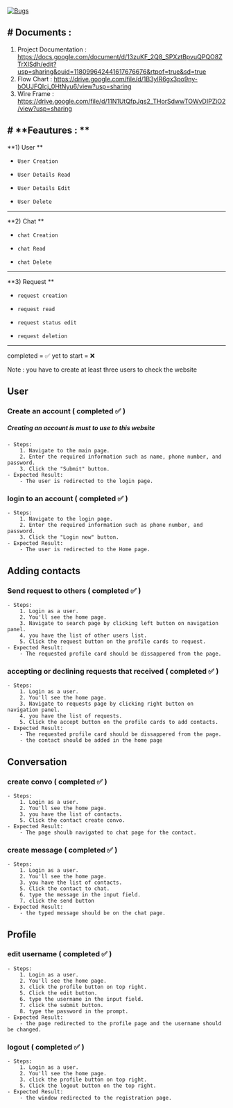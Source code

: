 [![Bugs](https://sonarcloud.io/api/project_badges/measure?project=fssa-batch3_elayaraman.ramalingam__web_project&metric=bugs)](https://sonarcloud.io/summary/new_code?id=fssa-batch3_elayaraman.ramalingam__web_project)

## # **Documents :**
1. Project Documentation : 
https://docs.google.com/document/d/13zuKF_2Q8_SPXztBpvuQPQO8ZTrXISdh/edit?usp=sharing&ouid=118099642441617676676&rtpof=true&sd=true
2. Flow Chart : 
https://drive.google.com/file/d/1B3ylR6gx3po9ny-bOUJFQIcj_0HtNyu6/view?usp=sharing
3. Wire Frame : 
https://drive.google.com/file/d/11N1UtQfpJqs2_THorSdwwTOWvDIPZiO2/view?usp=sharing

## # **Feautures : **
**1) User **
-     User Creation
-     User Details Read
-     User Details Edit
-     User Delete
------------
**2) Chat **
-     chat Creation
-     chat Read
-     chat Delete
------------
**3) Request **
-     request creation
-     request read
-     request status edit
-     request deletion

------------

completed = :white_check_mark: 
yet to start = :x:

Note : you have to create at least three users to check the website

## User

### Create an account ( completed :white_check_mark:  )
##### Creating an account is must to use to this website 
    - Steps:
        1. Navigate to the main page.
        2. Enter the required information such as name, phone number, and password.
        3. Click the "Submit" button.
    - Expected Result:
        - The user is redirected to the login page.

### login to an account ( completed :white_check_mark:  )

    - Steps:
        1. Navigate to the login page.
        2. Enter the required information such as phone number, and password.
        3. Click the "Login now" button.
    - Expected Result:
        - The user is redirected to the Home page.

## Adding contacts 


### Send request to others ( completed :white_check_mark:  )

    - Steps:
        1. Login as a user.
        2. You'll see the home page.
        3. Navigate to search page by clicking left button on navigation panel.
        4. you have the list of other users list.
        5. Click the request button on the profile cards to request.
    - Expected Result:
        - The requested profile card should be dissappered from the page.

### accepting or declining requests that received ( completed :white_check_mark:  )

    - Steps:
        1. Login as a user.
        2. You'll see the home page.
        3. Navigate to requests page by clicking right button on navigation panel.
        4. you have the list of requests.
        5. Click the accept button on the profile cards to add contacts.
    - Expected Result:
        - The requested profile card should be dissappered from the page.
        - the contact should be added in the home page

## Conversation

### create convo ( completed :white_check_mark:  )

    - Steps:
        1. Login as a user.
        2. You'll see the home page.
        3. you have the list of contacts.
        5. Click the contact create convo.
    - Expected Result:
        - The page shoulb navigated to chat page for the contact.

### create message ( completed :white_check_mark:  )

    - Steps:
        1. Login as a user.
        2. You'll see the home page.
        3. you have the list of contacts.
        5. Click the contact to chat.
        6. type the message in the input field.
        7. click the send button
    - Expected Result:
        - the typed message should be on the chat page.

## Profile

### edit username ( completed :white_check_mark:  )

    - Steps:
        1. Login as a user.
        2. You'll see the home page.
        3. click the profile button on top right.
        5. Click the edit button.
        6. type the username in the input field.
        7. click the submit button.
        8. type the password in the prompt.
    - Expected Result:
        - the page redirected to the profile page and the username should be changed.

### logout ( completed :white_check_mark:  )

    - Steps:
        1. Login as a user.
        2. You'll see the home page.
        3. click the profile button on top right.
        5. Click the logout button on the top right.
    - Expected Result:
        - the window redirected to the registration page.



